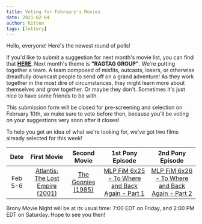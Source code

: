 ```yaml
---
title: Voting for February's Movies
date: 2021-02-04
author: Kitten
tags: [lottery]
---
```


Hello, everyone!  Here's the newest round of polls!

If you'd like to submit a suggestion for next month's movie list, you can find that **[HERE][lotto]**. Next month's theme is **"RAGTAG GROUP"**.  We're putting together a team.  A team composed of misfits, outcasts, losers, or otherwise dreadfully downcast people to send off on a grand adventure!  As they work together in the most dire of circumstances, they might learn more about themselves and grow together.  Or maybe they don't.  Sometimes it's just nice to have some friends to be with.

This submission form will be closed for pre-screening and selection on February 10th, so make sure to vote before then, because you'll be voting on your suggestions very soon after it closes!

To help you get an idea of what we're looking for, we've got two films already selected for this week!

| Date | First Movie | Second Movie | 1st Pony Episode | 2nd Pony Episode |
| :----------: | :---------------: | :---------------: | :---------------: | :---------------: | 
| Feb 5-6 | [Atlantis: The Lost Empire (2001)][m1] | [The Goonies (1985)][m2] | [MLP FiM 6x25 - To Where and Back Again - Part 1][p1] | [MLP FiM 6x26 - To Where and Back Again - Part 2][p2] |

Brony Movie Night will be at its usual time: 7:00 EDT on Friday, and 2:00 PM EDT on Saturday.  Hope to see you then!

[lotto]: https://docs.google.com/forms/d/e/1FAIpQLSd9OlUC5oF27-lArWXGEYGVFMO650QRwguuQwsNjqb2qWLWAQ/viewform
[m1]: https://www.imdb.com/title/tt0230011/
[m2]: https://www.imdb.com/title/tt0089218/
[p1]: https://www.imdb.com/title/tt5524296/
[p2]: https://www.imdb.com/title/tt5524294/
